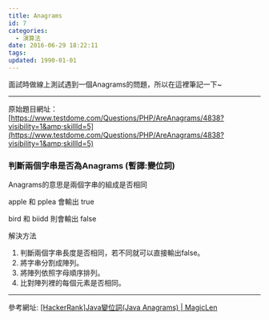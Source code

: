 ```yaml
---
title: Anagrams
id: 7
categories:
  - 演算法
date: 2016-06-29 18:22:11
tags:
updated: 1990-01-01
---
```


面試時做線上測試遇到一個Anagrams的問題，所以在這裡筆記一下~

* * *

<!--more-->

原始題目網址：[https://www.testdome.com/Questions/PHP/AreAnagrams/4838?visibility=1&amp;skillId=5](https://www.testdome.com/Questions/PHP/AreAnagrams/4838?visibility=1&amp;skillId=5)

### 判斷兩個字串是否為Anagrams (暫譯:變位詞)

Anagrams的意思是兩個字串的組成是否相同

apple 和 pplea 會輸出 true

bird 和 biidd 則會輸出 false

解決方法

1.  判斷兩個字串長度是否相同，若不同就可以直接輸出false。
2.  將字串分割成陣列。
3.  將陣列依照字母順序排列。
4.  比對陣列裡的每個元素是否相同。
&nbsp;

* * *

參考網址:
[[HackerRank]Java變位詞(Java Anagrams) | MagicLen](https://magiclen.org/hackerrank-java-anagrams/)